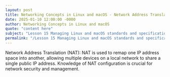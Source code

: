 ```yaml
---
layout: post
title: Networking Concepts in Linux and macOS - Network Address Translation NAT
date: 2025-01-10 12:00:00 -0000
author: Networking Concepts in Linux and macOS
quote: "content here"
subject: "Lesson 15 Managing Linux and macOS standards and specifications"
permalink: "/Lesson 15 Managing Linux and macOS standards and specifications/Networking Concepts in Linux and macOS/Networking Concepts in Linux and macOS - Network Address Translation NAT"
---
```


Network Address Translation (NAT): NAT is used to remap one IP address space into another, allowing multiple devices on a local network to share a single public IP address. Knowledge of NAT configuration is crucial for network security and management.
